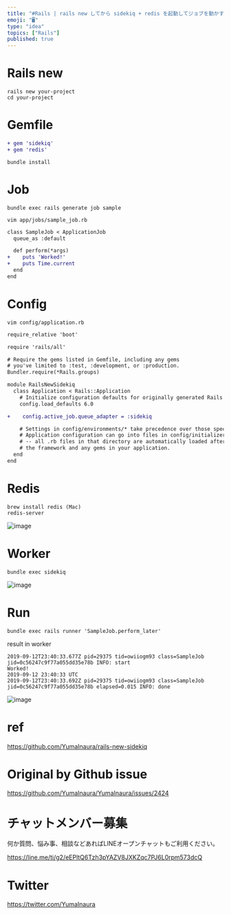 ```yaml
---
title: "#Rails | rails new してから sidekiq + redis を起動してジョブを動かすまでの最小手順"
emoji: "🖥"
type: "idea"
topics: ["Rails"]
published: true
---
```


# Rails new

```
rails new your-project
cd your-project
```

# Gemfile

```diff
+ gem 'sidekiq'
+ gem 'redis'
```

```
bundle install
```

# Job

```
bundle exec rails generate job sample
```

```
vim app/jobs/sample_job.rb
```

```diff
class SampleJob < ApplicationJob
  queue_as :default

  def perform(*args)
+    puts 'Worked!'
+    puts Time.current
  end
end
```

# Config

```
vim config/application.rb
```

```diff
require_relative 'boot'

require 'rails/all'

# Require the gems listed in Gemfile, including any gems
# you've limited to :test, :development, or :production.
Bundler.require(*Rails.groups)

module RailsNewSidekiq
  class Application < Rails::Application
    # Initialize configuration defaults for originally generated Rails version.
    config.load_defaults 6.0

+    config.active_job.queue_adapter = :sidekiq

    # Settings in config/environments/* take precedence over those specified here.
    # Application configuration can go into files in config/initializers
    # -- all .rb files in that directory are automatically loaded after loading
    # the framework and any gems in your application.
  end
end
```

# Redis

```
brew install redis (Mac)
redis-server
```

![image](https://user-images.githubusercontent.com/13635059/64828465-92f0a080-d603-11e9-8db6-2d24b39f7017.png)



# Worker

```
bundle exec sidekiq
```

![image](https://user-images.githubusercontent.com/13635059/64828575-085c7100-d604-11e9-86c0-31f814cf8b86.png)

# Run

```
bundle exec rails runner 'SampleJob.perform_later'
```

result in worker

```
2019-09-12T23:40:33.677Z pid=29375 tid=owiiogm93 class=SampleJob jid=0c56247c9f77a055dd35e78b INFO: start
Worked!
2019-09-12 23:40:33 UTC
2019-09-12T23:40:33.692Z pid=29375 tid=owiiogm93 class=SampleJob jid=0c56247c9f77a055dd35e78b elapsed=0.015 INFO: done
```

![image](https://user-images.githubusercontent.com/13635059/64828672-6ab57180-d604-11e9-8a91-f36b9b057733.png)


# ref

https://github.com/YumaInaura/rails-new-sidekiq

# Original by Github issue

https://github.com/YumaInaura/YumaInaura/issues/2424








<!-- Update From Qiita API -->

# チャットメンバー募集


何か質問、悩み事、相談などあればLINEオープンチャットもご利用ください。

https://line.me/ti/g2/eEPltQ6Tzh3pYAZV8JXKZqc7PJ6L0rpm573dcQ





# Twitter


https://twitter.com/YumaInaura


<!-- Update From Qiita API -->


